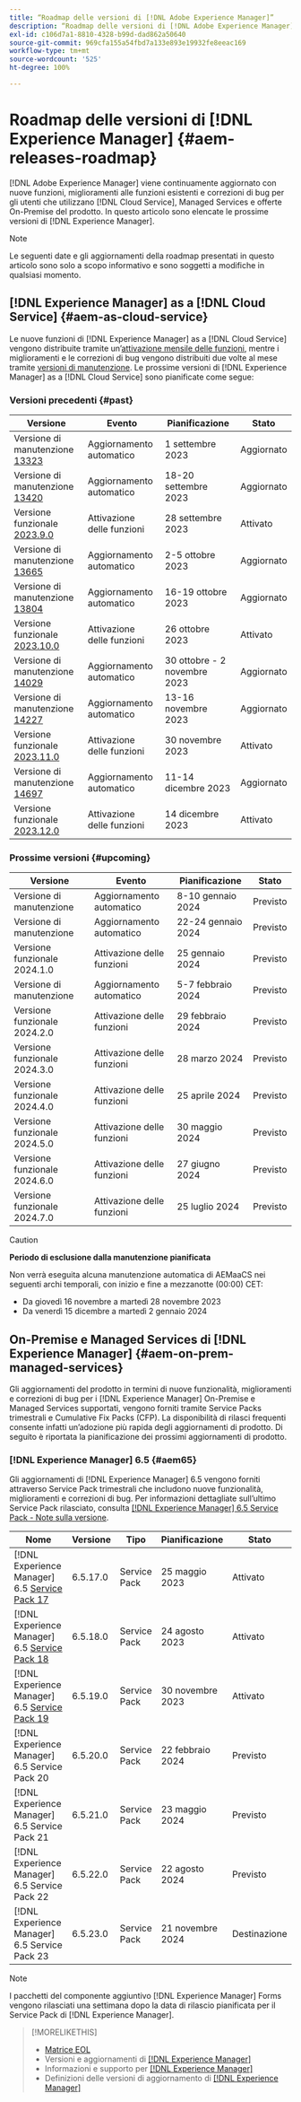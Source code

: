 ```yaml
---
title: “Roadmap delle versioni di [!DNL Adobe Experience Manager]”
description: “Roadmap delle versioni di [!DNL Adobe Experience Manager]”
exl-id: c106d7a1-8810-4328-b99d-dad862a50640
source-git-commit: 969cfa155a54fbd7a133e893e19932fe8eeac169
workflow-type: tm+mt
source-wordcount: '525'
ht-degree: 100%

---
```


# Roadmap delle versioni di [!DNL Experience Manager] {#aem-releases-roadmap}

[!DNL Adobe Experience Manager] viene continuamente aggiornato con nuove funzioni, miglioramenti alle funzioni esistenti e correzioni di bug per gli utenti che utilizzano [!DNL Cloud Service], Managed Services e offerte On-Premise del prodotto. In questo articolo sono elencate le prossime versioni di [!DNL Experience Manager].

>[!NOTE]
>
>Le seguenti date e gli aggiornamenti della roadmap presentati in questo articolo sono solo a scopo informativo e sono soggetti a modifiche in qualsiasi momento.

## [!DNL Experience Manager] as a [!DNL Cloud Service] {#aem-as-cloud-service}

Le nuove funzioni di [!DNL Experience Manager] as a [!DNL Cloud Service] vengono distribuite tramite un’[attivazione mensile delle funzioni](https://experienceleague.adobe.com/docs/experience-manager-cloud-service/content/release-notes/release-notes/release-notes-current.html?lang=it), mentre i miglioramenti e le correzioni di bug vengono distribuiti due volte al mese tramite [versioni di manutenzione](https://experienceleague.adobe.com/docs/experience-manager-cloud-service/content/release-notes/maintenance/latest.html?lang=it).
Le prossime versioni di [!DNL Experience Manager] as a [!DNL Cloud Service] sono pianificate come segue:

### Versioni precedenti {#past}

| Versione | Evento | Pianificazione | Stato |
|---|---|---|---|
| Versione di manutenzione [13323](https://experienceleague.adobe.com/docs/experience-manager-cloud-service/content/release-notes/maintenance/2023/2023.9.0.html?lang=it#release-13323) | Aggiornamento automatico | 1 settembre 2023 | Aggiornato |
| Versione di manutenzione [13420](https://experienceleague.adobe.com/docs/experience-manager-cloud-service/content/release-notes/maintenance/2023/2023.9.0.html?lang=it#release-13420) | Aggiornamento automatico | 18-20 settembre 2023 | Aggiornato |
| Versione funzionale [2023.9.0](https://experienceleague.adobe.com/docs/experience-manager-cloud-service/content/release-notes/release-notes/2023/release-notes-2023-9-0.html?lang=it) | Attivazione delle funzioni | 28 settembre 2023 | Attivato |
| Versione di manutenzione [13665](https://experienceleague.adobe.com/docs/experience-manager-cloud-service/content/release-notes/maintenance/2023/2023.10.0.html?lang=it#release-13665) | Aggiornamento automatico | 2-5 ottobre 2023 | Aggiornato |
| Versione di manutenzione [13804](https://experienceleague.adobe.com/docs/experience-manager-cloud-service/content/release-notes/maintenance/2023/2023.10.0.html?lang=it#release-13804) | Aggiornamento automatico | 16-19 ottobre 2023 | Aggiornato |
| Versione funzionale [2023.10.0](https://experienceleague.adobe.com/docs/experience-manager-cloud-service/content/release-notes/release-notes/2023/release-notes-2023-10-0.html?lang=it) | Attivazione delle funzioni | 26 ottobre 2023 | Attivato |
| Versione di manutenzione [14029](https://experienceleague.adobe.com/docs/experience-manager-cloud-service/content/release-notes/maintenance/2023/2023.11.0.html?lang=it#release-14029) | Aggiornamento automatico | 30 ottobre - 2 novembre 2023 | Aggiornato |
| Versione di manutenzione [14227](https://experienceleague.adobe.com/docs/experience-manager-cloud-service/content/release-notes/maintenance/2023/2023.11.0.html?lang=it#release-14227) | Aggiornamento automatico | 13-16 novembre 2023 | Aggiornato |
| Versione funzionale [2023.11.0](https://experienceleague.adobe.com/docs/experience-manager-cloud-service/content/release-notes/release-notes/2023/release-notes-2023-11-0.html?lang=it) | Attivazione delle funzioni | 30 novembre 2023 | Attivato |
| Versione di manutenzione [14697](https://experienceleague.adobe.com/docs/experience-manager-cloud-service/content/release-notes/maintenance/latest.html?lang=it) | Aggiornamento automatico | 11-14 dicembre 2023 | Aggiornato |
| Versione funzionale [2023.12.0](https://experienceleague.adobe.com/docs/experience-manager-cloud-service/content/release-notes/release-notes/release-notes-current.html?lang=it) | Attivazione delle funzioni | 14 dicembre 2023 | Attivato |

### Prossime versioni {#upcoming}

| Versione | Evento | Pianificazione | Stato |
|---|---|---|---|
| Versione di manutenzione | Aggiornamento automatico | 8-10 gennaio 2024 | Previsto |
| Versione di manutenzione | Aggiornamento automatico | 22-24 gennaio 2024 | Previsto |
| Versione funzionale 2024.1.0 | Attivazione delle funzioni | 25 gennaio 2024 | Previsto |
| Versione di manutenzione | Aggiornamento automatico | 5-7 febbraio 2024 | Previsto |
| Versione funzionale 2024.2.0 | Attivazione delle funzioni | 29 febbraio 2024 | Previsto |
| Versione funzionale 2024.3.0 | Attivazione delle funzioni | 28 marzo 2024 | Previsto |
| Versione funzionale 2024.4.0 | Attivazione delle funzioni | 25 aprile 2024 | Previsto |
| Versione funzionale 2024.5.0 | Attivazione delle funzioni | 30 maggio 2024 | Previsto |
| Versione funzionale 2024.6.0 | Attivazione delle funzioni | 27 giugno 2024 | Previsto |
| Versione funzionale 2024.7.0 | Attivazione delle funzioni | 25 luglio 2024 | Previsto |

>[!CAUTION]
>
>**Periodo di esclusione dalla manutenzione pianificata**
>
> Non verrà eseguita alcuna manutenzione automatica di AEMaaCS nei seguenti archi temporali, con inizio e fine a mezzanotte (00:00) CET:
>
>* Da giovedì 16 novembre a martedì 28 novembre 2023
>* Da venerdì 15 dicembre a martedì 2 gennaio 2024

## On-Premise e Managed Services di [!DNL Experience Manager] {#aem-on-prem-managed-services}

Gli aggiornamenti del prodotto in termini di nuove funzionalità, miglioramenti e correzioni di bug per i [!DNL Experience Manager] On-Premise e Managed Services supportati, vengono forniti tramite Service Packs trimestrali e Cumulative Fix Packs (CFP). La disponibilità di rilasci frequenti consente infatti un’adozione più rapida degli aggiornamenti di prodotto. Di seguito è riportata la pianificazione dei prossimi aggiornamenti di prodotto.

### [!DNL Experience Manager] 6.5 {#aem65}

Gli aggiornamenti di [!DNL Experience Manager] 6.5 vengono forniti attraverso Service Pack trimestrali che includono nuove funzionalità, miglioramenti e correzioni di bug. Per informazioni dettagliate sull’ultimo Service Pack rilasciato, consulta [[!DNL Experience Manager] 6.5 Service Pack - Note sulla versione](https://experienceleague.adobe.com/docs/experience-manager-65/release-notes/release-notes.html?lang=it).

| Nome | Versione | Tipo | Pianificazione | Stato |
|---|---|---|---|---|
| [!DNL Experience Manager] 6.5 [Service Pack 17](https://experienceleague.adobe.com/docs/experience-manager-65/release-notes/service-pack/6.5.17.html?lang=it) | 6.5.17.0 | Service Pack | 25 maggio 2023 | Attivato |
| [!DNL Experience Manager] 6.5 [Service Pack 18](https://experienceleague.adobe.com/docs/experience-manager-65/release-notes/service-pack/6.5.18.html?lang=it) | 6.5.18.0 | Service Pack | 24 agosto 2023 | Attivato |
| [!DNL Experience Manager] 6.5 [Service Pack 19](https://experienceleague.adobe.com/docs/experience-manager-65/release-notes/release-notes.html?lang=it) | 6.5.19.0 | Service Pack | 30 novembre 2023 | Attivato |
| [!DNL Experience Manager] 6.5 Service Pack 20 | 6.5.20.0 | Service Pack | 22 febbraio 2024 | Previsto |
| [!DNL Experience Manager] 6.5 Service Pack 21 | 6.5.21.0 | Service Pack | 23 maggio 2024 | Previsto |
| [!DNL Experience Manager] 6.5 Service Pack 22 | 6.5.22.0 | Service Pack | 22 agosto 2024 | Previsto |
| [!DNL Experience Manager] 6.5 Service Pack 23 | 6.5.23.0 | Service Pack | 21 novembre 2024 | Destinazione |

>[!NOTE]
>
>I pacchetti del componente aggiuntivo [!DNL Experience Manager] Forms vengono rilasciati una settimana dopo la data di rilascio pianificata per il Service Pack di [!DNL Experience Manager].

>[!MORELIKETHIS]
>
>* [Matrice EOL](https://helpx.adobe.com/it/support/programs/eol-matrix.html)
>* Versioni e aggiornamenti di [[!DNL Experience Manager] ](https://experienceleague.adobe.com/docs/experience-manager-release-information/aem-release-updates/aem-releases-updates.html?lang=it)
>* Informazioni e supporto per [[!DNL Experience Manager] ](https://experienceleague.adobe.com/docs/experience-manager-cloud-service.html?lang=it)
>* Definizioni delle versioni di aggiornamento di [[!DNL Experience Manager] ](/help/using/update-release-vehicle-definitions.md)
